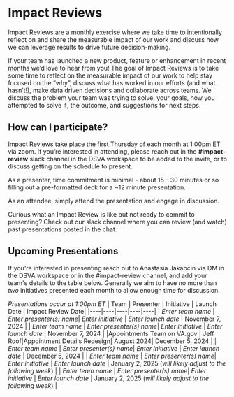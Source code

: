 # Impact Reviews

Impact Reviews are a monthly exercise  where we take time to intentionally reflect on and share the measurable impact of our work and discuss how we can leverage results to drive future decision-making.

If your team has launched a new product, feature or enhancement in recent months we’d love to hear from you! The goal of Impact Reviews is to take some time to reflect on the measurable impact of our work to help stay focused on the “why”, discuss what has worked in our efforts (and what hasn’t!), make data driven decisions and collaborate across teams. We discuss the problem your team was trying to solve, your goals, how you attempted to solve it, the outcome, and suggestions for next steps.

## How can I participate?
Impact Reviews take place the first Thursday of each month at 1:00pm ET via zoom. If you’re interested in attending, please reach out in the **#impact-review** slack channel in the DSVA workspace to be added to the invite, or to discuss getting on the schedule to present. 

As a presenter, time commitment is minimal - about 15 - 30 minutes or so filling out a pre-formatted deck for a ~12 minute presentation. 

As an attendee, simply attend the presentation and engage in discussion. 

Curious what an Impact Review is like but not ready to commit to presenting? Check out our slack channel where you can review (and watch) past presentations posted in the chat.

## Upcoming Presentations
If you're interested in presenting reach out to Anastasia Jakabcin via DM in the DSVA workspace or in the #impact-review channel, and add your team's details to the table below. Generally we aim to have no more than _two_ initiatives presented each month to allow enough time for discussion.

_Presentations occur at 1:00pm ET_
|    Team      | Presenter | Initiative | Launch Date | Impact Review Date|
|----|----|----|----|----|
| _Enter team name_ | _Enter presenter(s) name_| _Enter initiative_ | _Enter launch date_ | November 7, 2024 |
| _Enter team name_ | _Enter presenter(s) name_| _Enter initiative_ | _Enter launch date_ | November 7, 2024 |
|Appointments Team on VA.gov | Jeff Roof|Appointment Details Redesign| August 2024| December 5, 2024 |
| _Enter team name_ | _Enter presenter(s) name_| _Enter initiative_ | _Enter launch date_ | December 5, 2024 |
| _Enter team name_ | _Enter presenter(s) name_| _Enter initiative_ | _Enter launch date_ | January 2, 2025 (_will likely adjust to the following week_) |
| _Enter team name_ | _Enter presenter(s) name_| _Enter initiative_ | _Enter launch date_ | January 2, 2025 (_will likely adjust to the following week_) |

